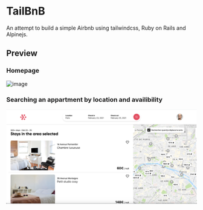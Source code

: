 # TailBnB

An attempt to build a simple Airbnb using tailwindcss, Ruby on Rails and Alpinejs.

## Preview

### Homepage

  ![image](./app/assets/images/homepage_screenshot.png)

### Searching an appartment by location and availibility

  ![image](./app/assets/images/index_screenshot.png)


